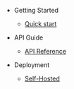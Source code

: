 <!-- docs/v2020.9/_sidebar.md -->

- Getting Started
  - [Quick start](/v2020.9/getting-started.md)

- API Guide
  - [API Reference](/v2020.9/guide.md)

- Deployment
  - [Self-Hosted](/v2020.9/self-hosted.md)
